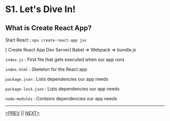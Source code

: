 # S1. Let's Dive In!

## What is Create React App?

Start React : `npx create-react-app jsx`

[ Create React App Dev Server] Babel ⇒ Webpack ⇒ bundle.js

`index.js` : First file that gets executed when our app runs

`index.html` : Skeleton for the React app

`package.json` : Lists dependencies our app needs

`package-lock.json` : Lists dependencies our app needs

`node-modules` : Contains dependencies our app needs

---

[<PREV](./221231.md) || [NEXT>](./230102.md)

